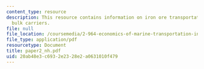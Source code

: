```yaml
---
content_type: resource
description: This resource contains information on iron ore transportation in capesize
  bulk carriers.
file: null
file_location: /coursemedia/2-964-economics-of-marine-transportation-industries-fall-2006/20ab48e3c6932e2328e2a0631010f479_paper2_nh.pdf
file_type: application/pdf
resourcetype: Document
title: paper2_nh.pdf
uid: 20ab48e3-c693-2e23-28e2-a0631010f479
---
```

